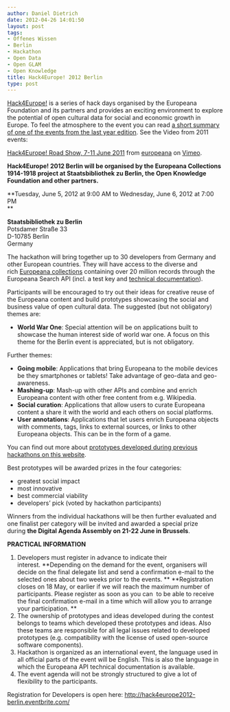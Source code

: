 ```yaml
---
author: Daniel Dietrich
date: 2012-04-26 14:01:50
layout: post
tags:
- Offenes Wissen
- Berlin
- Hackathon
- Open Data
- Open GLAM
- Open Knowledge
title: Hack4Europe! 2012 Berlin
type: post
---
```


[Hack4Europe!](http://pro.europeana.eu/web/guest/hackathons) is a series of hack days organised by the Europeana Foundation and its partners and provides an exciting environment to explore the potential of open cultural data for social and economic growth in Europe. To feel the atmosphere to the event you can read [a short summary of one of the events from the last year edition](http://dl.psnc.pl/2011/06/22/podsumowanie-hack4europe/lang-pref/en/). See the Video from 2011 events:

[Hack4Europe! Road Show, 7-11 June 2011](http://vimeo.com/29416377) from [europeana](http://vimeo.com/europeana) on [Vimeo](http://vimeo.com).

**Hack4Europe! 2012 Berlin will be organised by the Europeana Collections 1914-1918 project at Staatsbibliothek zu Berlin, the Open Knowledge Foundation and other partners.**

**Tuesday, June 5, 2012 at 9:00 AM to Wednesday, June 6, 2012 at 7:00 PM  
**

**Staatsbibliothek zu Berlin**  
Potsdamer Straße 33  
D-10785 Berlin  
Germany

The hackathon will bring together up to 30 developers from Germany and other European countries. They will have access to the diverse and rich [Europeana collections](http://www.europeana.eu/) containing over 20 million records through the Europeana Search API (incl. a test key and [technical documentation](http://europeanalabs.eu/wiki/EuropeanaOpenSearchAPI)). 

Participants will be encouraged to try out their ideas for creative reuse of the Europeana content and build prototypes showcasing the social and business value of open cultural data. The suggested (but not obligatory) themes are:

  * **World War One**: Special attention will be on applications built to showcase the human interest side of world war one. A focus on this theme for the Berlin event is appreciated, but is not obligatory.

Further themes:

  * **Going mobile**: Applications that bring Europeana to the mobile devices be they smartphones or tablets! Take advantage of geo-data and geo-awareness.
  * **Mashing-up**: Mash-up with other APIs and combine and enrich Europeana content with other free content from e.g. Wikipedia.
  * **Social curation**: Applications that allow users to curate Europeana content a share it with the world and each others on social platforms.
  * **User annotations**: Applications that let users enrich Europeana objects with comments, tags, links to external sources, or links to other Europeana objects. This can be in the form of a game.

You can find out more about [prototypes developed during previous hackathons on this website](http://pro.europeana.eu/web/guest/hackathon-prototypes).

Best prototypes will be awarded prizes in the four categories:

  * greatest social impact
  * most innovative
  * best commercial viability
  * developers’ pick (voted by hackathon participants)

Winners from the individual hackathons will be then further evaluated and one finalist per category will be invited and awarded a special prize during **the Digital Agenda Assembly on 21-22 June in Brussels**.

**PRACTICAL INFORMATION**

  1. Developers must register in advance to indicate their interest. **Depending on the demand for the event, organisers will decide on the final delegate list and send a confirmation e-mail to the selected ones about two weeks prior to the events. ** **Registration closes on 18 May, or earlier if we will reach the maximum number of participants. Please register as soon as you can  to be able to receive the final confirmation e-mail in a time which will allow you to arrange your participation. **
  2. The ownership of prototypes and ideas developed during the contest belongs to teams which developed these prototypes and ideas. Also these teams are responsible for all legal issues related to developed prototypes (e.g. compatibility with the license of used open-source software components).
  3. Hackathon is organized as an international event, the language used in all official parts of the event will be English. This is also the language in which the Europeana API technical documentation is available.
  4. The event agenda will not be strongly structured to give a lot of flexibility to the participants.

Registration for Developers is open here: <http://hack4europe2012-berlin.eventbrite.com/>

 